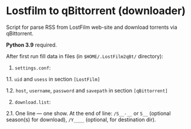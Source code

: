# Lostfilm to qBittorrent (downloader)

Script for parse RSS from LostFilm web-site and download torrents via qBittorrent.

**Python 3.9** required.

After first run fill data in files (in ``$HOME/.LostFilm2qBt/`` directory):

1. ``settings.conf``:

1.1. ``uid`` and ``usess`` in section ``[LostFilm]``

1.2. ``host``, ``username``, ``password`` and ``savepath`` in section ``[qBittorrent]``

2. ``download.list``:

2.1. One line — one show. At the end of line: ``/S__-__`` or ``S__`` (optional season(s) for download), ``/Y____`` (optional, for destination dir).
